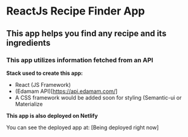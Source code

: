 # ReactJs Recipe Finder App
## This app helps you find any recipe and its ingredients 

### This app utilizes information fetched from an API


**Stack used to create this app:**
- React (JS Framework)
- (Edamam API)[https://api.edamam.com/] 
- A CSS framework would be added soon for styling (Semantic-ui or Materialize

**This app is also deployed on Netlify**

You can see the deployed app at: [Being deployed right now]

